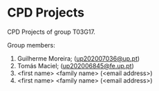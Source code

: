 # CPD Projects

CPD Projects of group T03G17.

Group members:

1. Guilherme Moreira; (up202007036@up.pt)
2. Tomás Maciel; (up202006845@fe.up.pt)
3. &lt;first name&gt; &lt;family name&gt; (&lt;email address&gt;)
4. &lt;first name&gt; &lt;family name&gt; (&lt;email address&gt;)
